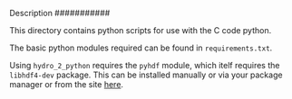Description
###########

This directory contains python scripts for use with the C code python.

The basic python modules required can be found in `requirements.txt`.

Using `hydro_2_python` requires the `pyhdf` module, which itelf requires the `libhdf4-dev` package.
This can be installed manually or via your package manager or from the site [here](https://support.hdfgroup.org/downloads/index.html).
